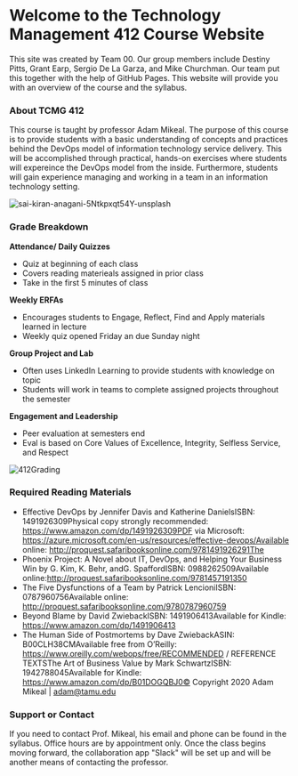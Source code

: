 # Welcome to the Technology Management 412 Course Website

This site was created by Team 00.  Our group members include Destiny Pitts, Grant Earp, Sergio De La Garza, and Mike Churchman.  Our team put this together with the help of GitHub Pages.
This website will provide you with an overview of the course and the syllabus.  


### About TCMG 412

This course is taught by professor Adam Mikeal.  The purpose of this course is to provide students with a basic understanding of concepts and practices behind the DevOps model of information technology service delivery.  This will be accomplished through practical, hands-on exercises where students will expereince the DevOps model from the inside.  Furthermore, students will gain experience managing and working in a team in an information technology setting.  

![sai-kiran-anagani-5Ntkpxqt54Y-unsplash](https://user-images.githubusercontent.com/78098859/107689838-f6568600-6c6e-11eb-81e2-84e52d21b397.jpg)

### Grade Breakdown

**Attendance/ Daily Quizzes**
- Quiz at beginning of each class 
- Covers reading materieals assigned in prior class
- Take in the first 5 minutes of class

**Weekly ERFAs**
- Encourages students to Engage, Reflect, Find and Apply materials learned in lecture
- Weekly quiz opened Friday an due Sunday night

**Group Project and Lab**
- Often uses LinkedIn Learning to provide students with knowledge on topic
- Students will work in teams to complete assigned projects throughout the semester

**Engagement and Leadership**
- Peer evaluation at semesters end
- Eval is based on Core Values of Excellence, Integrity, Selfless Service, and Respect


![412Grading](https://user-images.githubusercontent.com/78098859/107678610-3adb2500-6c61-11eb-8784-f7c4dfed65e6.PNG)


### Required Reading Materials

- Effective DevOps ​by Jennifer Davis and Katherine DanielsISBN: 1491926309Physical copy ​strongly​ recommended: ​https://www.amazon.com/dp/1491926309PDF via Microsoft: ​https://azure.microsoft.com/en-us/resources/effective-devops/Available online: ​http://proquest.safaribooksonline.com/9781491926291The 
- Phoenix Project: A Novel about IT, DevOps, and Helping Your Business Win ​by G. Kim, K. Behr, andG. SpaffordISBN: 0988262509Available online: ​http://proquest.safaribooksonline.com/9781457191350 
- The Five Dysfunctions of a Team ​by Patrick LencioniISBN: 0787960756Available online: ​http://proquest.safaribooksonline.com/9780787960759 
- Beyond Blame  ​by David ZwiebackISBN: 1491906413Available for Kindle: ​https://www.amazon.com/dp/1491906413 
- The Human Side of Postmortems  ​by Dave ZwiebackASIN: B00CLH38CMAvailable free from O’Reilly: ​https://www.oreilly.com/webops/free/RECOMMENDED / REFERENCE TEXTSThe Art of Business Value ​by Mark SchwartzISBN: 1942788045Available for Kindle: ​https://www.amazon.com/dp/B01DOGQBJ0© Copyright 2020 Adam Mikeal | ​adam@tamu.edu


### Support or Contact

If you need to contact Prof. Mikeal, his email and phone can be found in the syllabus.  Office hours are by appointment only.  Once the class begins moving forward, the collaboration app "Slack" will be set up and will be another means of contacting the professor.
